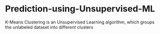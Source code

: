 # Prediction-using-Unsupervised-ML
K-Means Clustering is an Unsupervised Learning algorithm, which groups the unlabeled dataset into different clusters
